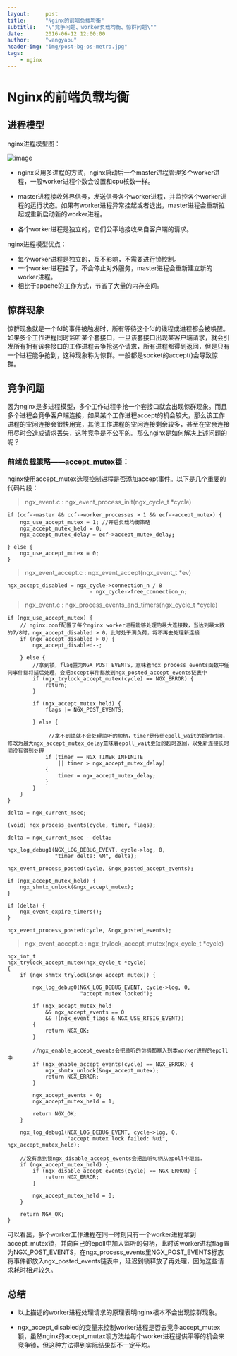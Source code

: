 ```yaml
---
layout:     post
title:      "Nginx的前端负载均衡"
subtitle:   "\"竞争问题、worker负载均衡、惊群问题\""
date:       2016-06-12 12:00:00
author:     "wangyapu"
header-img: "img/post-bg-os-metro.jpg"
tags:
    - nginx
---
```


# Nginx的前端负载均衡

## 进程模型

nginx进程模型图：

![image](http://wangyapu0714.github.io/img/nginx/nginx_process_model.png)

- nginx采用多进程的方式，nginx启动后一个master进程管理多个worker进程，一般worker进程个数会设置和cpu核数一样。

- master进程接收外界信号，发送信号各个worker进程，并监控各个worker进程的运行状态。如果有worker进程异常挂起或者退出，master进程会重新拉起或重新启动新的worker进程。

- 各个worker进程是独立的，它们公平地接收来自客户端的请求。

nginx进程模型优点：

- 每个worker进程是独立的，互不影响，不需要进行锁控制。
- 一个worker进程挂了，不会停止对外服务，master进程会重新建立新的worker进程。
- 相比于apache的工作方式，节省了大量的内存空间。

## 惊群现象

惊群现象就是一个fd的事件被触发时，所有等待这个fd的线程或进程都会被唤醒。如果多个工作进程同时监听某个套接口，一旦该套接口出现某客户端请求，就会引发所有拥有该套接口的工作进程去争抢这个请求，所有进程都得到返回，但是只有一个进程能争抢到，这种现象称为惊群。一般都是socket的accept()会导致惊群。

## 竞争问题

因为nginx是多进程模型，多个工作进程争抢一个套接口就会出现惊群现象。而且多个进程会竞争客户端连接，如果某个工作进程accept的机会较大，那么该工作进程的空闲连接会很快用完，其他工作进程的空闲连接剩余较多，甚至在空余连接用尽时会造成请求丢失，这种竞争是不公平的。那么nginx是如何解决上述问题的呢？

### 前端负载策略——accept_mutex锁：

nginx使用accept_mutex选项控制进程是否添加accept事件。以下是几个重要的代码片段：

>  ngx_event.c : ngx_event_process_init(ngx_cycle_t *cycle)


    if (ccf->master && ccf->worker_processes > 1 && ecf->accept_mutex) {
        ngx_use_accept_mutex = 1; //开启负载均衡策略
        ngx_accept_mutex_held = 0;
        ngx_accept_mutex_delay = ecf->accept_mutex_delay;

    } else {
        ngx_use_accept_mutex = 0;
    }


>  ngx_event_accept.c : ngx_event_accept(ngx_event_t *ev)


    ngx_accept_disabled = ngx_cycle->connection_n / 8
                              - ngx_cycle->free_connection_n;
                              
                              
>  ngx_event.c : ngx_process_events_and_timers(ngx_cycle_t *cycle)


    if (ngx_use_accept_mutex) {
        // nginx.conf配置了每个nginx worker进程能够处理的最大连接数，当达到最大数的7/8时，ngx_accept_disabled > 0，此时处于满负荷，将不再去处理新连接
        if (ngx_accept_disabled > 0) {
            ngx_accept_disabled--;

        } else {
            //拿到锁，flag置为NGX_POST_EVENTS，意味着ngx_process_events函数中任何事件都将延后处理，会把accept事件都放到ngx_posted_accept_events链表中
            if (ngx_trylock_accept_mutex(cycle) == NGX_ERROR) {
                return;
            }

            if (ngx_accept_mutex_held) {
                flags |= NGX_POST_EVENTS;

            } else {
            
                 //拿不到锁就不会处理监听的句柄，timer是传给epoll_wait的超时时间，修改为最大ngx_accept_mutex_delay意味着epoll_wait更短的超时返回，以免新连接长时间没有得到处理
                if (timer == NGX_TIMER_INFINITE
                    || timer > ngx_accept_mutex_delay)
                {
                    timer = ngx_accept_mutex_delay;
                }
            }
        }
    }

    delta = ngx_current_msec;

    (void) ngx_process_events(cycle, timer, flags);

    delta = ngx_current_msec - delta;

    ngx_log_debug1(NGX_LOG_DEBUG_EVENT, cycle->log, 0,
                   "timer delta: %M", delta);

    ngx_event_process_posted(cycle, &ngx_posted_accept_events);

    if (ngx_accept_mutex_held) {
        ngx_shmtx_unlock(&ngx_accept_mutex);
    }

    if (delta) {
        ngx_event_expire_timers();
    }

    ngx_event_process_posted(cycle, &ngx_posted_events);

>  ngx_event_accept.c : ngx_trylock_accept_mutex(ngx_cycle_t *cycle)


    ngx_int_t
    ngx_trylock_accept_mutex(ngx_cycle_t *cycle)
    {
        if (ngx_shmtx_trylock(&ngx_accept_mutex)) {
    
            ngx_log_debug0(NGX_LOG_DEBUG_EVENT, cycle->log, 0,
                           "accept mutex locked");
    
            if (ngx_accept_mutex_held
                && ngx_accept_events == 0
                && !(ngx_event_flags & NGX_USE_RTSIG_EVENT))
            {
                return NGX_OK;
            }
    
            //ngx_enable_accept_events会把监听的句柄都塞入到本worker进程的epoll中
            if (ngx_enable_accept_events(cycle) == NGX_ERROR) {
                ngx_shmtx_unlock(&ngx_accept_mutex);
                return NGX_ERROR;
            }
    
            ngx_accept_events = 0;
            ngx_accept_mutex_held = 1;
    
            return NGX_OK;
        }
    
        ngx_log_debug1(NGX_LOG_DEBUG_EVENT, cycle->log, 0,
                       "accept mutex lock failed: %ui", ngx_accept_mutex_held);
        
        //没有拿到锁ngx_disable_accept_events会把监听句柄从epoll中取出.
        if (ngx_accept_mutex_held) {
            if (ngx_disable_accept_events(cycle) == NGX_ERROR) {
                return NGX_ERROR;
            }
    
            ngx_accept_mutex_held = 0;
        }
    
        return NGX_OK;
    }
    
可以看出，多个worker工作进程在同一时刻只有一个worker进程拿到accept_mutex锁，并向自己的epoll中加入监听的句柄，此时该worker进程flag置为NGX_POST_EVENTS，在ngx_process_events里NGX_POST_EVENTS标志将事件都放入ngx_posted_events链表中，延迟到锁释放了再处理，因为这些请求耗时相对较久。


## 总结

- 以上描述的worker进程处理请求的原理表明nginx根本不会出现惊群现象。

- ngx_accept_disabled的变量来控制worker进程是否去竞争accept_mutex锁，虽然nginx的accept_mutax锁方法给每个worker进程提供平等的机会来竞争锁，但这种方法得到实际结果却不一定平均。



